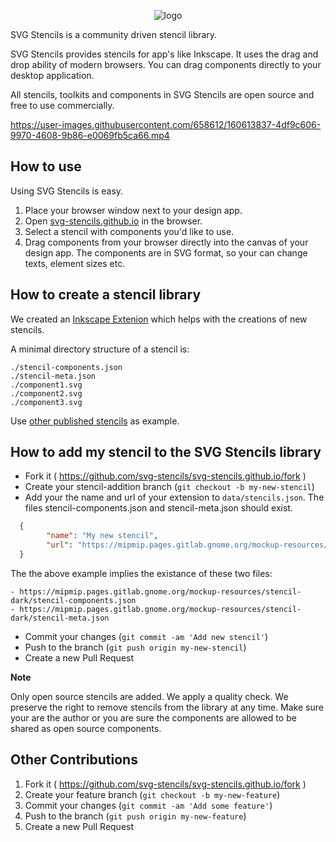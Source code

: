 <p align="center">
    <img alt="logo" src="https://svg-stencils.github.io/logo-big.png">
</p>

SVG Stencils is a community driven stencil library.

SVG Stencils provides stencils for app's like Inkscape. It uses the drag
and drop ability of modern browsers. You can drag components directly to your
desktop application.

All stencils, toolkits and components in SVG Stencils are open source and free
to use commercially.

https://user-images.githubusercontent.com/658612/160613837-4df9c606-9970-4608-9b86-e0069fb5ca66.mp4

## How to use

Using SVG Stencils is easy.

1. Place your browser window next to your design app.
1. Open [svg-stencils.github.io](svg-stencils.github.io) in the browser.
1. Select a stencil with components you'd like to use.
1. Drag components from your browser directly into the canvas of your design app. The components are in SVG format, so your can change texts, element sizes etc.

## How to create a stencil library

We created an [Inkscape
Extenion](https://github.com/svg-stencils/inkscape-svg_stencil_export) which
helps with the creations of new stencils.

A minimal directory structure of a stencil is:

```
./stencil-components.json
./stencil-meta.json
./component1.svg
./component2.svg
./component3.svg
```

Use [other published stencils](https://github.com/svg-stencils/svg-stencils.github.io/blob/main/data/stencils.json) as example.

## How to add my stencil to the SVG Stencils library

- Fork it ( https://github.com/svg-stencils/svg-stencils.github.io/fork )
- Create your stencil-addition branch (`git checkout -b my-new-stencil`)
- Add your the name and url of your extension to `data/stencils.json`. The files stencil-components.json and stencil-meta.json should exist.

```json
  {
        "name": "My new stencil",
        "url": "https://mipmip.pages.gitlab.gnome.org/mockup-resources/stencil-dark"
  }
```

The the above example implies the existance of these two files:

```
- https://mipmip.pages.gitlab.gnome.org/mockup-resources/stencil-dark/stencil-components.json
- https://mipmip.pages.gitlab.gnome.org/mockup-resources/stencil-dark/stencil-meta.json
```

- Commit your changes (`git commit -am 'Add new stencil'`)
- Push to the branch (`git push origin my-new-stencil`)
- Create a new Pull Request

**Note**

Only open source stencils are added. We apply a quality check. We preserve the
right to remove stencils from the library at any time. Make sure your are the
author or you are sure the components are allowed to be shared as open source
components.

## Other Contributions

1. Fork it ( https://github.com/svg-stencils/svg-stencils.github.io/fork )
2. Create your feature branch (`git checkout -b my-new-feature`)
3. Commit your changes (`git commit -am 'Add some feature'`)
4. Push to the branch (`git push origin my-new-feature`)
5. Create a new Pull Request
